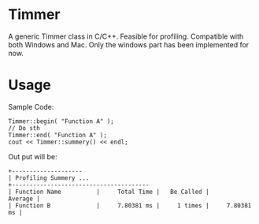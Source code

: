 Timmer
======

A generic Timmer class in C/C++. Feasible for profiling. Compatible with both Windows and Mac. Only the windows part has been implemented for now. 


Usage
======

Sample Code:

    Timmer::begin( "Function A" ); 
    // Do sth
    Timmer::end( "Function A" ); 
    cout << Timmer::summery() << endl; 

Out put will be:

    +--------------------
    | Profiling Summery ...
    +---------------------------------------
    | Function Name          |     Total Time |   Be Called |        Average |
    | Function B             |     7.80381 ms |     1 times |     7.80381 ms |
    
  
